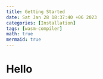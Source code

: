 ```yaml
---
title: Getting Started
date: Sat Jan 28 18:37:40 +06 2023
categories: [Installation]
tags: [wasm-compiler]
math: true
mermaid: true
---
```



# Hello
